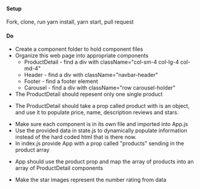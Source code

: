 #### Setup
Fork, clone, run yarn install, yarn start, pull request

#### Do
 * Create a component folder to hold component files
 * Organize this web page into appropriate components
   * ProductDetail - find a div with className="col-sm-4 col-lg-4 col-md-4"
   * Header - find a div with className="navbar-header"
   * Footer - find a footer element
   * Carousel - find a div with className="row carousel-holder"
* The ProductDetail should repesent only one single product
<!--done to this point need to figure out how to pass props from state and populate html structure  -->


* The ProductDetail should take a prop called product with is an object, and use it to populate price, name, description reviews and stars.
<!--^^^^^^^^^^^^^how do I do this???^^^^^^^^^^^^  -->
<!--should have div structured in ProductDetail but populate data from state.js  maybe refer to adv react address book to see how props are passed and populated-->


* Make sure each component is in its own file and imported into App.js
* Use the provided data in state.js to dynamically populate information instead of the hard coded html that is there now.
* In index.js provide App with a prop called "products" sending in the product array
<!--^^^^^^useing map function?  -->

* App should use the product prop and map the array of products into an array of ProductDetail components
<!--use map to populate ie...this.props.map((product)=>{

});  -->

* Make the star images represent the number rating from data
<!--not sure how to do this yet  -->
